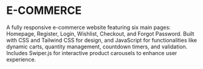 # E-COMMERCE
A fully responsive e-commerce website featuring six main pages: Homepage, Register, Login, Wishlist, Checkout, and Forgot Password. Built with CSS and Tailwind CSS for design, and JavaScript for functionalities like dynamic carts, quantity management, countdown timers, and validation. Includes Swiper.js for interactive product carousels to enhance user experience.
